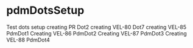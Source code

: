 # pdmDotsSetup
Test dots setup
creating PR Dot2
creating VEL-80 Dot7
creating VEL-85 PdmDot1
Creating VEL-86 PdmDot2
Creating VEL-87 PdmDot3
Creating VEL-88 PdmDot4
